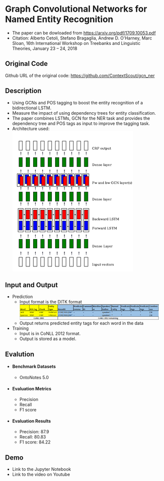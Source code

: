 # Graph Convolutional Networks for Named Entity Recognition

- The paper can be dowloaded from https://arxiv.org/pdf/1709.10053.pdf
- Citation: Alberto Cetoli, Stefano Bragaglia, Andrew D. O'Harney, Marc Sloan, 16th International Workshop on Treebanks and Linguistic Theories, January 23 – 24, 2018

## Original Code
Github URL of the original code: https://github.com/ContextScout/gcn_ner

## Description
- Using GCNs and POS tagging to boost the entity recognition of a bidirectional LSTM.
- Measure the impact of using dependency trees for entity classification.
- The paper combines LSTMs, GCN for the NER task and provides the dependency tree and POS tags as input to improve the tagging task.
- Architecture used:
	![architecture](resources/architecture.png)


## Input and Output
- Prediction
	- Input format is the DITK format
	![DITK format](resources/ditk-format.png)
	- Output returns predicted entity tags for each word in the data
- Training
	- Input is in CoNLL 2012 format.
	- Output is stored as a model.

## Evalution
- #### Benchmark Datasets
    - OntoNotes 5.0 
- #### Evaluation Metrics
    - Precision
    - Recall
    - F1 score
- #### Evaluation Results
    - Precision: 87.9
    - Recall: 80.83
    - F1 score: 84.22

## Demo
- Link to the Jupyter Notebook 
- Link to the video on Youtube
